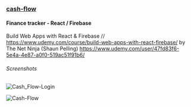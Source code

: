 ### [cash-flow](https://cash-flow-da0a4.web.app)

#### Finance tracker - React / Firebase

Build Web Apps with React & Firebase // https://www.udemy.com/course/build-web-apps-with-react-firebase/
by 
The Net Ninja (Shaun Pelling)
https://www.udemy.com/user/47fd83f6-5e4a-4e87-a0f0-519ac51f91b6/


###### Screenshots

![Cash_Flow-Login](https://user-images.githubusercontent.com/38568843/185218713-1aa4d1e7-ef2b-4d8e-8106-694fe0e0379f.jpg)

![Cash-Flow](https://user-images.githubusercontent.com/38568843/185216946-69f14951-b367-4cdb-aebc-64561a79e946.jpg)
